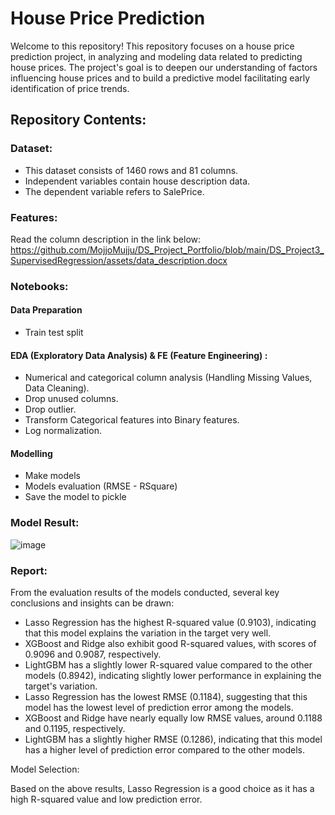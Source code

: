# House Price Prediction
Welcome to this repository! This repository focuses on a house price prediction project, in analyzing and modeling data related to predicting house prices. The project's goal is to deepen our understanding of factors influencing house prices and to build a predictive model facilitating early identification of price trends.

## Repository Contents:
### Dataset: 
- This dataset consists of 1460 rows and 81 columns.
- Independent variables contain house description data.
- The dependent variable refers to SalePrice.

### Features:
Read the column description in the link below:
https://github.com/MojjoMujju/DS_Project_Portfolio/blob/main/DS_Project3_SupervisedRegression/assets/data_description.docx

### Notebooks:
#### Data Preparation
- Train test split

#### EDA (Exploratory Data Analysis) & FE (Feature Engineering) : 
- Numerical and categorical column analysis (Handling Missing Values, Data Cleaning).
- Drop unused columns.
- Drop outlier.
- Transform Categorical features into Binary features.
- Log normalization.

#### Modelling
- Make models
- Models evaluation (RMSE - RSquare)
- Save the model to pickle

### Model Result:
![image](https://github.com/MojjoMujju/DS_Project_Portfolio/assets/84460310/41a42c52-1d15-41bc-a941-2d2774f77428)

### Report:
From the evaluation results of the models conducted, several key conclusions and insights can be drawn:
- Lasso Regression has the highest R-squared value (0.9103), indicating that this model explains the variation in the target very well.
- XGBoost and Ridge also exhibit good R-squared values, with scores of 0.9096 and 0.9087, respectively.
- LightGBM has a slightly lower R-squared value compared to the other models (0.8942), indicating slightly lower performance in explaining the target's variation.
- Lasso Regression has the lowest RMSE (0.1184), suggesting that this model has the lowest level of prediction error among the models.
- XGBoost and Ridge have nearly equally low RMSE values, around 0.1188 and 0.1195, respectively.
- LightGBM has a slightly higher RMSE (0.1286), indicating that this model has a higher level of prediction error compared to the other models.

Model Selection:

Based on the above results, Lasso Regression is a good choice as it has a high R-squared value and low prediction error.
